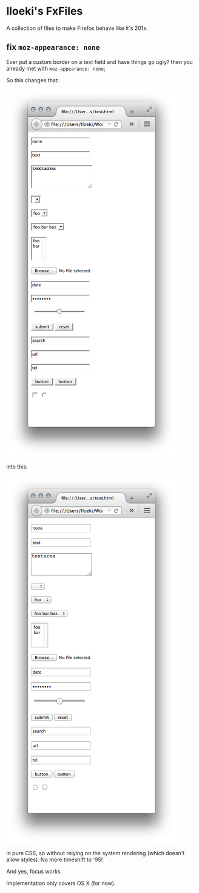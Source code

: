 # lloeki's FxFiles

A collection of files to make Firefox behave like it's 201x.

## fix `moz-appearance: none`

Ever put a custom border on a text field and have things go ugly? then you
already met with `moz-appearance: none`;

So this changes that:

![before: ugly!](before.png)

into this:

![after: pretty!](after.png)

in pure CSS, so without relying on the system rendering (which doesn't allow
styles). No more timeshift to '95!

And yes, focus works.

Implementation only covers OS X (for now).
